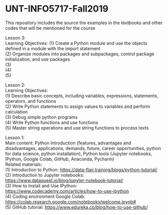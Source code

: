# UNT-INFO5717-Fall2019
This repository includes the source the examples in the textbooks and other codes that will be mentioned for the course


Lesson 3:  
Learning Objectives:
(1) Create a Python module and use the objects defined in a module with the import statement  
(2) Organize modules into packages and subpackages, control package initialization, and use packages   
(3)     
(4)   
(5)   
  
Lesson 2:  
Learning Objectives:  
(1) Describe basic concepts, including variables, expressions, statements, operators, and functions  
(2) Write Python statements to assign values to variables and perform calculation   
(3) Debug simple python programs    
(4) Write Python functions and use functions  
(5) Master string operations and use string functions to process texts  


Lesson 1:  
Main content: Python Introduction (features, advantages and disadvantages, applications, demands, future, career opportunities, python for data science, python installation), Python tools (Jupyter notebooks, IPython, Google Colab, GitHub, Anaconda, Pycharm)  
Related materials:  
(1) Introduction to Python: https://data-flair.training/blogs/python-tutorial/  
(2) Introduction to Jupyter notebooks: https://www.dataquest.io/blog/jupyter-notebook-tutorial/  
(3) How to Install and Use IPython: https://www.codecademy.com/articles/how-to-use-ipython  
(4) Coding environment Google Colab: https://colab.research.google.com/notebooks/welcome.ipynb#  
(5) GitHub tutorial: https://www.edureka.co/blog/how-to-use-github/  
